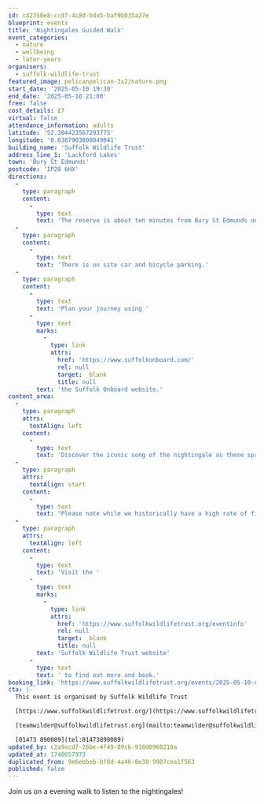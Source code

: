 ```yaml
---
id: c42350e8-cc87-4c8d-bda5-baf9b035a27e
blueprint: events
title: 'Nightingales Guided Walk'
event_categories:
  - nature
  - wellbeing
  - later-years
organisers:
  - suffolk-wildlife-trust
featured_image: pelicanpelican-3x2/nature.png
start_date: '2025-05-10 19:30'
end_date: '2025-05-10 21:00'
free: false
cost_details: £7
virtual: false
attendance_information: adults
latitude: '52.304423567293775'
longitude: '0.6387903808049041'
building_name: 'Suffolk Wildlife Trust'
address_line_1: 'Lackford Lakes'
town: 'Bury St Edmunds'
postcode: 'IP28 6HX'
directions:
  -
    type: paragraph
    content:
      -
        type: text
        text: 'The reserve is about ten minutes from Bury St Edmunds on the A1101, Bury to Mildenhall Road.'
  -
    type: paragraph
    content:
      -
        type: text
        text: 'There is on site car and bicycle parking.'
  -
    type: paragraph
    content:
      -
        type: text
        text: 'Plan your journey using '
      -
        type: text
        marks:
          -
            type: link
            attrs:
              href: 'https://www.suffolkonboard.com/'
              rel: null
              target: _blank
              title: null
        text: 'the Suffolk Onboard website.'
content_area:
  -
    type: paragraph
    attrs:
      textAlign: left
    content:
      -
        type: text
        text: 'Discover the iconic song of the nightingale as these spring visitors return to Lackford Lakes.'
  -
    type: paragraph
    attrs:
      textAlign: start
    content:
      -
        type: text
        text: "Please note while we historically have a high rate of finding nightingales on these walks, as with any wildlife encounter we cannot guarantee sightings.\_If you find this event sold out, we are running other nightingale walks in this week - please check our events page for these and follow our social media for the latest updates."
  -
    type: paragraph
    attrs:
      textAlign: left
    content:
      -
        type: text
        text: 'Visit the '
      -
        type: text
        marks:
          -
            type: link
            attrs:
              href: 'https://www.suffolkwildlifetrust.org/eventinfo'
              rel: null
              target: _blank
              title: null
        text: 'Suffolk Wildlife Trust website'
      -
        type: text
        text: ' to find out more and book.'
booking_link: 'https://www.suffolkwildlifetrust.org/events/2025-05-10-nightingales-guided-walk'
cta: |-
  This event is organised by Suffolk Wildlife Trust

  [https://www.suffolkwildlifetrust.org/](https://www.suffolkwildlifetrust.org/)

  [teamwilder@suffolkwildlifetrust.org](mailto:teamwilder@suffolkwildlifetrust.org)

  [01473 890089](tel:01473890089)
updated_by: c2a9acd7-26be-4f49-89cb-918d0960210a
updated_at: 1740657973
duplicated_from: 9e6ebbeb-bf8d-4a46-8e38-9987cea1f563
published: false
---
```

Join us on a evening walk to listen to the nightingales!